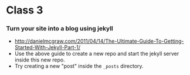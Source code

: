 # Class 3

### Turn your site into a blog using jekyll

- http://danielmcgraw.com/2011/04/14/The-Ultimate-Guide-To-Getting-Started-With-Jekyll-Part-1/
- Use the above guide to create a new repo and start the jekyll server inside this new repo.
- Try creating a new "post" inside the `_posts` directory.
